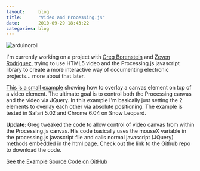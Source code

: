 ```yaml
---
layout:     blog
title:      "Video and Processing.js"
date:       2010-09-29 18:43:22
categories: blog
---
```


<img alt="arduinoroll" src="http://runemadsen-2012.s3.amazonaws.com/blog/arduinoroll.jpg" />

I'm currently working on a project with <a target="_blank" href="http://urbanhonking.com/ideasfordozens/">Greg Borenstein</a> and <a target="_blank" href="http://zevenwolf.com/blog/">Zeven Rodriguez</a>, trying to use HTML5 video and the Processing.js javascript library to create a more interactive way of documenting electronic projects... more about that later. <a target="_blank" href="code/processingvideo/video.html"></a>

<a target="_blank" href="/code/processingvideo/video.html">This is a small example</a> showing how to overlay a canvas element on top of a video element. The ultimate goal is to control both the Processing canvas and the video via JQuery. In this example I'm basically just setting the 2 elements to overlay each other via absolute positioning. The example is tested in Safari 5.02 and Chrome 6.04 on Snow Leopard.

<strong>Update: </strong>Greg tweaked the code to allow control of video canvas from within the Processing.js canvas. His code basically uses the mouseX variable in the processing.js javascript file and calls normal javascript (JQuery) methods embedded in the html page. Check out the link to the Github repo to download the code.

<a href="code/processingvideo/video.html">See the Example</a> <a href="http://github.com/runemadsen/ProcessingJSVideo">Source Code on GitHub</a>


